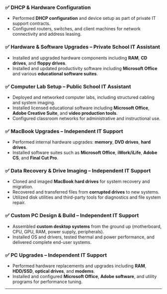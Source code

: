 ### ✅ DHCP & Hardware Configuration  
- Performed **DHCP configuration** and device setup as part of private IT support contracts.  
- Configured routers, switches, and client machines for network connectivity and address leasing.

### ✅ Hardware & Software Upgrades – Private School IT Assistant  
- Installed and upgraded hardware components including **RAM**, **CD drives**, and **floppy drives**.  
- Installed and updated productivity software including **Microsoft Office** and various **educational software suites**.

### ✅ Computer Lab Setup – Public School IT Assistant  
- Deployed and networked computer labs, including structured cabling and system imaging.  
- Installed licensed educational software including **Microsoft Office**, **Adobe Creative Suite**, and **video production tools**.  
- Configured classroom networks for administrative and instructional use.

### ✅ MacBook Upgrades – Independent IT Support  
- Performed internal hardware upgrades: **memory**, **DVD drives**, **hard drives**.  
- Installed software suites such as **Microsoft Office**, **iWork/iLife**, **Adobe CS**, and **Final Cut Pro**.

### ✅ Data Recovery & Drive Imaging – Independent IT Support  
- Cloned and imaged **MacBook hard drives** for system recovery and migration.  
- Recovered and transferred files from **corrupted drives** to new systems.  
- Utilized disk utilities and third-party tools for diagnostics and file system repair.

### ✅ Custom PC Design & Build – Independent IT Support  
- Assembled **custom desktop systems** from the ground up (motherboard, CPU, GPU, RAM, power supply, peripherals).  
- Installed OS and drivers, tested thermal and power performance, and delivered complete end-user systems.

### ✅ PC Upgrades – Independent IT Support  
- Performed hardware replacements and upgrades including **RAM**, **HDD/SSD**, **optical drives**, and **modems**.  
- Installed and configured **Microsoft Office**, **Adobe software**, and utility programs for performance tuning.

---
